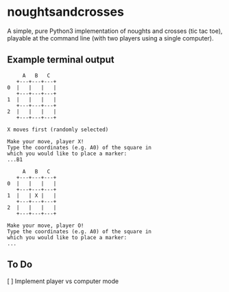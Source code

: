 # noughtsandcrosses

A simple, pure Python3 implementation of noughts and crosses (tic tac toe),
playable at the command line (with two players using a single computer).

## Example terminal output

```
     A   B   C
   +---+---+---+
0  |   |   |   |
   +---+---+---+
1  |   |   |   |
   +---+---+---+
2  |   |   |   |
   +---+---+---+

X moves first (randomly selected)

Make your move, player X!
Type the coordinates (e.g. A0) of the square in
which you would like to place a marker:
...B1

     A   B   C
   +---+---+---+
0  |   |   |   |
   +---+---+---+
1  |   | X |   |
   +---+---+---+
2  |   |   |   |
   +---+---+---+

Make your move, player O!
Type the coordinates (e.g. A0) of the square in
which you would like to place a marker:
...

```

## To Do
[ ] Implement player vs computer mode
